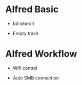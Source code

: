 # Alfred Basic

- bd search

- Empty trash


# Alfred Workflow

- Wifi control

- Auto SMB connection

